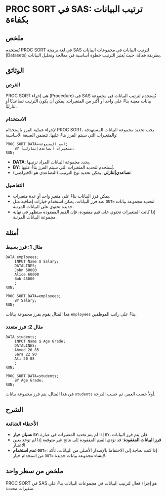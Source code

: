 <!--
Meta Description: # PROC SORT في SAS: ترتيب البيانات بكفاءة ## ملخص تُستخدم PROC SORT في لغة برمجة SAS لترتيب البيانات في مجموعات البيانات (Datasets) بطريقة فعالة، حيث ...
Meta Keywords: البيانات, proc, sort, مجموعة, sas
-->

# PROC SORT في SAS: ترتيب البيانات بكفاءة

## ملخص
تُستخدم PROC SORT في لغة برمجة SAS لترتيب البيانات في مجموعات البيانات (Datasets) بطريقة فعالة، حيث يُعتبر الترتيب خطوة أساسية في معالجة وتحليل البيانات.

## الوثائق
### الغرض
PROC SORT هي إجراء (Procedure) في SAS يُستخدم لترتيب البيانات في مجموعة بيانات معينة بناءً على واحد أو أكثر من المتغيرات. يمكن أن يكون الترتيب تصاعديًا أو تنازليًا.

### الاستخدام
لإجراء عملية الفرز باستخدام PROC SORT، يجب تحديد مجموعة البيانات المستهدفة والمتغيرات التي سيتم الفرز بناءً عليها. تتضمن الصيغة الأساسية:

```sas
PROC SORT DATA=اسم_المجموعة;
    BY [تصاعدي|تنازلي] متغيرات;
RUN;
```

- **DATA**: يحدد مجموعة البيانات المراد ترتيبها.
- **BY**: يُستخدم لتحديد المتغيرات التي سيتم الفرز بناءً عليها. 
- **تصاعدي|تنازلي**: يمكن تحديد نوع الترتيب (التصاعدي هو الافتراضي).

### التفاصيل
- يمكن فرز البيانات بناءً على متغير واحد أو عدة متغيرات.
- عند فرز البيانات، يمكن استخدام خيارات إضافية مثل `OUT=` لتحديد مجموعة بيانات جديدة تحتوي على البيانات المرتبة.
- إذا كانت المتغيرات تحتوي على قيم مفقودة، فإن القيم المفقودة ستظهر في نهاية مجموعة البيانات المرتبة.

## أمثلة
### مثال 1: فرز بسيط
```sas
DATA employees;
    INPUT Name $ Salary;
    DATALINES;
    John 50000
    Alice 60000
    Bob 45000
    ;
RUN;

PROC SORT DATA=employees;
    BY Salary;
RUN;
```
هذا المثال يقوم بفرز مجموعة بيانات `employees` بناءً على راتب الموظفين.

### مثال 2: فرز متعدد
```sas
DATA students;
    INPUT Name $ Age Grade;
    DATALINES;
    Ahmed 20 85
    Sara 22 90
    Ali 20 88
    ;
RUN;

PROC SORT DATA=students;
    BY Age Grade;
RUN;
```
في هذا المثال، يتم فرز مجموعة بيانات `students` أولاً حسب العمر، ثم حسب الدرجة.

## الشرح
### الأخطاء الشائعة
- **نسيان خيار `BY`**: إذا لم يتم تحديد المتغيرات في عبارة `BY`، فلن يتم فرز البيانات.
- **فرز البيانات المفقودة**: قد تؤدي القيم المفقودة إلى نتائج غير متوقعة إذا لم تؤخذ بعين الاعتبار.
- **عدم استخدام `OUT=`**: إذا كنت بحاجة إلى الاحتفاظ بالإصدار الأصلي من البيانات، تأكد من استخدام خيار `OUT=` لإنشاء مجموعة بيانات جديدة.

## ملخص من سطر واحد
PROC SORT في SAS هو إجراء فعال لترتيب البيانات في مجموعات البيانات بناءً على متغيرات محددة.